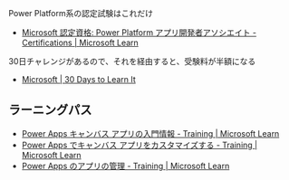 Power Platform系の認定試験はこれだけ

* [Microsoft 認定資格: Power Platform アプリ開発者アソシエイト \- Certifications \| Microsoft Learn](https://learn.microsoft.com/ja-jp/certifications/power-platform-app-maker/)

30日チャレンジがあるので、それを経由すると、受験料が半額になる

* [Microsoft \| 30 Days to Learn It](https://developer.microsoft.com/ja-JP/offers/30-days-to-learn-it)

## ラーニングパス

* [Power Apps キャンバス アプリの入門情報 \- Training \| Microsoft Learn](https://learn.microsoft.com/ja-jp/training/modules/get-started-with-powerapps/)
* [Power Apps でキャンバス アプリをカスタマイズする \- Training \| Microsoft Learn](https://learn.microsoft.com/ja-jp/training/modules/customize-apps-in-powerapps/)
* [Power Apps のアプリの管理 \- Training \| Microsoft Learn](https://learn.microsoft.com/ja-jp/training/modules/manage-apps-in-powerapps/)
